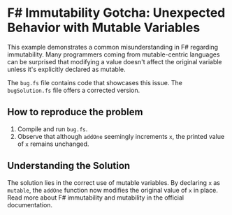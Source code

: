 # F# Immutability Gotcha: Unexpected Behavior with Mutable Variables

This example demonstrates a common misunderstanding in F# regarding immutability.  Many programmers coming from mutable-centric languages can be surprised that modifying a value doesn't affect the original variable unless it's explicitly declared as mutable.

The `bug.fs` file contains code that showcases this issue. The `bugSolution.fs` file offers a corrected version.

## How to reproduce the problem

1. Compile and run `bug.fs`.
2. Observe that although `addOne` seemingly increments `x`, the printed value of `x` remains unchanged. 

## Understanding the Solution

The solution lies in the correct use of mutable variables. By declaring `x` as `mutable`, the `addOne` function now modifies the original value of `x` in place.  Read more about F# immutability and mutability in the official documentation.